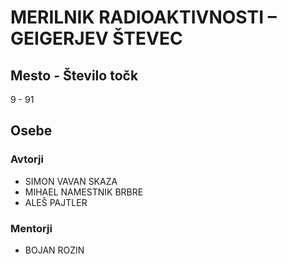 # MERILNIK RADIOAKTIVNOSTI – GEIGERJEV ŠTEVEC
## Mesto - Število točk
9 - 91
## Osebe
### Avtorji
 * SIMON VAVAN SKAZA
 * MIHAEL NAMESTNIK BRBRE
 * ALEŠ PAJTLER
### Mentorji
 * BOJAN ROZIN